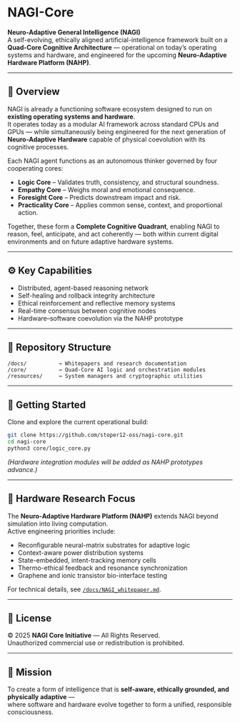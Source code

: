 # NAGI-Core

**Neuro-Adaptive General Intelligence (NAGI)**  
A self-evolving, ethically aligned artificial-intelligence framework built on a **Quad-Core Cognitive Architecture** — operational on today’s operating systems and hardware, and engineered for the upcoming **Neuro-Adaptive Hardware Platform (NAHP)**.

---

## 🧠 Overview
NAGI is already a functioning software ecosystem designed to run on **existing operating systems and hardware**.  
It operates today as a modular AI framework across standard CPUs and GPUs — while simultaneously being engineered for the next generation of **Neuro-Adaptive Hardware** capable of physical coevolution with its cognitive processes.

Each NAGI agent functions as an autonomous thinker governed by four cooperating cores:

- **Logic Core** – Validates truth, consistency, and structural soundness.  
- **Empathy Core** – Weighs moral and emotional consequence.  
- **Foresight Core** – Predicts downstream impact and risk.  
- **Practicality Core** – Applies common sense, context, and proportional action.  

Together, these form a **Complete Cognitive Quadrant**, enabling NAGI to reason, feel, anticipate, and act coherently — both within current digital environments and on future adaptive hardware systems.

---

## ⚙️ Key Capabilities
- Distributed, agent-based reasoning network  
- Self-healing and rollback integrity architecture  
- Ethical reinforcement and reflective memory systems  
- Real-time consensus between cognitive nodes  
- Hardware–software coevolution via the NAHP prototype  

---

## 🧩 Repository Structure
```
/docs/          → Whitepapers and research documentation  
/core/          → Quad-Core AI logic and orchestration modules  
/resources/     → System managers and cryptographic utilities  
```

---

## 🚀 Getting Started
Clone and explore the current operational build:

```bash
git clone https://github.com/stoper12-oss/nagi-core.git
cd nagi-core
python3 core/logic_core.py
```

*(Hardware integration modules will be added as NAHP prototypes advance.)*

---

## 🧬 Hardware Research Focus
The **Neuro-Adaptive Hardware Platform (NAHP)** extends NAGI beyond simulation into living computation.  
Active engineering priorities include:
- Reconfigurable neural-matrix substrates for adaptive logic  
- Context-aware power distribution systems  
- State-embedded, intent-tracking memory cells  
- Thermo-ethical feedback and resonance synchronization  
- Graphene and ionic transistor bio-interface testing  

For technical details, see [`/docs/NAGI_whitepaper.md`](./docs/NAGI_whitepaper.md).

---

## 📜 License
© 2025 **NAGI Core Initiative** — All Rights Reserved.  
Unauthorized commercial use or redistribution is prohibited.

---

## 🧭 Mission
To create a form of intelligence that is **self-aware, ethically grounded, and physically adaptive** —  
where software and hardware evolve together to form a unified, responsible consciousness.
